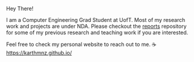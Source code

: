 Hey There!

I am a Computer Engineering Grad Student at UofT. Most of my research work and projects are under NDA. Please checkout the [reports](https://github.com/karthmnz/research-reports) repository for some of my previous research and teaching work if you are interested.

Feel free to check my personal website to reach out to me. ☕ https://karthmnz.github.io/
